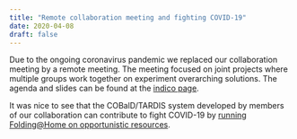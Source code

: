 ```yaml
---
title: "Remote collaboration meeting and fighting COVID-19"
date: 2020-04-08
draft: false
---
```


Due to the ongoing coronavirus pandemic we replaced our collaboration meeting by
a remote meeting. The meeting focused on joint projects where multiple groups
work together on experiment overarching solutions. The agenda and slides can be
found at the [indico page](https://indico.physik.uni-muenchen.de/event/32/).

It was nice to see that the COBalD/TARDIS system developed by members of our
collaboration can contribute to fight COVID-19 by [running Folding@Home on
opportunistic resources](https://github.com/MatterMiners/FoldingAtHome).

